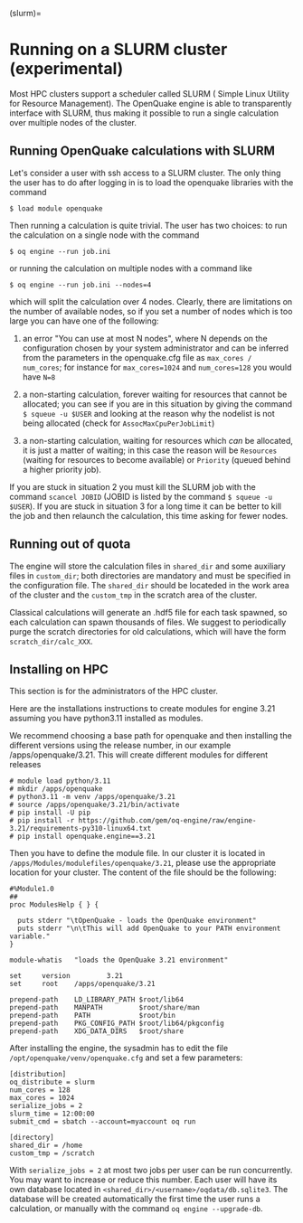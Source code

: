 (slurm)=

# Running on a SLURM cluster (experimental)

Most HPC clusters support a scheduler called SLURM (
Simple Linux Utility for Resource Management). The OpenQuake engine
is able to transparently interface with SLURM, thus making it possible
to run a single calculation over multiple nodes of the cluster.

## Running OpenQuake calculations with SLURM

Let's consider a user with ssh access to a SLURM cluster. The only
thing the user has to do after logging in is to load the openquake
libraries with the command
```
$ load module openquake
```
Then running a calculation is quite trivial. The user has two choices:
to run the calculation on a single node with the command
```
$ oq engine --run job.ini
```
or running the calculation on multiple nodes with a command like
```
$ oq engine --run job.ini --nodes=4
```
which will split the calculation over 4 nodes. Clearly, there are
limitations on the number of available nodes, so if you set a number
of nodes which is too large you can have one of the following:

1. an error "You can use at most N nodes", where N depends on the
   configuration chosen by your system administrator and can be inferred from
   the parameters in the openquake.cfg file as `max_cores / num_cores`;
   for instance for `max_cores=1024` and `num_cores=128` you would have `N=8`

2. a non-starting calculation, forever waiting for resources that
   cannot be allocated; you can see if you are in this situation
   by giving the command `$ squeue -u $USER` and looking at the reason
   why the nodelist is not being allocated (check for `AssocMaxCpuPerJobLimit`)

3. a non-starting calculation, waiting for resources which *can* be allocated,
   it is just a matter of waiting; in this case the reason will be
   `Resources` (waiting for resources to become available) or `Priority`
   (queued behind a higher priority job).

If you are stuck in situation 2 you must kill the
SLURM job with the command `scancel JOBID` (JOBID is listed by the
command `$ squeue -u $USER`). If you are stuck in situation 3 for a long
time it can be better to kill the job and
then relaunch the calculation, this time asking for fewer nodes.

## Running out of quota

The engine will store the calculation files in `shared_dir`
and some auxiliary files in `custom_dir`; both directories are
mandatory and must be specified in the configuration file. The
`shared_dir` should be locateded in the work area of the cluster
and the `custom_tmp` in the scratch area of the cluster.

Classical calculations will generate an .hdf5 file for each
task spawned, so each calculation can spawn thousands of files.
We suggest to periodically purge the scratch directories for
old calculations, which will have the form `scratch_dir/calc_XXX`.

## Installing on HPC

This section is for the administrators of the HPC cluster.

Here are the installations instructions to create modules for
engine 3.21 assuming you have python3.11 installed as modules.

We recommend choosing a base path for openquake and then installing 
the different versions using the release number, in our example /apps/openquake/3.21.
This will create different modules for different releases

```
# module load python/3.11
# mkdir /apps/openquake
# python3.11 -m venv /apps/openquake/3.21
# source /apps/openquake/3.21/bin/activate
# pip install -U pip
# pip install -r https://github.com/gem/oq-engine/raw/engine-3.21/requirements-py310-linux64.txt
# pip install openquake.engine==3.21
```
Then you have to define the module file. In our cluster it is located in
`/apps/Modules/modulefiles/openquake/3.21`, please use the appropriate
location for your cluster. The content of the file should be the following:
```
#%Module1.0
##
proc ModulesHelp { } {

  puts stderr "\tOpenQuake - loads the OpenQuake environment"
  puts stderr "\n\tThis will add OpenQuake to your PATH environment variable."
}

module-whatis   "loads the OpenQuake 3.21 environment"

set     version         3.21
set     root    /apps/openquake/3.21 

prepend-path    LD_LIBRARY_PATH $root/lib64
prepend-path    MANPATH         $root/share/man
prepend-path    PATH            $root/bin
prepend-path    PKG_CONFIG_PATH $root/lib64/pkgconfig
prepend-path    XDG_DATA_DIRS   $root/share
```
After installing the engine, the sysadmin has to edit the file
`/opt/openquake/venv/openquake.cfg` and set a few parameters:
```
[distribution]
oq_distribute = slurm
num_cores = 128
max_cores = 1024
serialize_jobs = 2
slurm_time = 12:00:00
submit_cmd = sbatch --account=myaccount oq run

[directory]
shared_dir = /home
custom_tmp = /scratch
```
With `serialize_jobs = 2` at most two jobs per user can be run concurrently. You may want to
increase or reduce this number. Each user will have its own database located in
`<shared_dir>/<username>/oqdata/db.sqlite3`. The database will be created automatically the first time the user runs a calculation, or manually with the command `oq engine --upgrade-db`.

